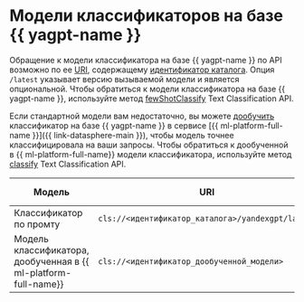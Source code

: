 # Модели классификаторов на базе {{ yagpt-name }}

Обращение к модели классификатора на базе {{ yagpt-name }} по API возможно по ее [URI](https://ru.wikipedia.org/wiki/URI), содержащему [идентификатор каталога](../../../resource-manager/operations/folder/get-id.md). Опция `/latest` указывает версию вызываемой модели и является опциональной. Чтобы обратиться к модели классификатора на базе {{ yagpt-name }}, используйте метод [fewShotClassify](../../text-classification/api-ref/TextClassification/fewShotClassify.md) Text Classification API.

Если стандартной модели вам недостаточно, вы можете [дообучить](../../../datasphere/concepts/models/foundation-models.md#classifier-training) классификатор на базе {{ yagpt-name }} в сервисе [{{ ml-platform-full-name }}]({{ link-datasphere-main }}), чтобы модель точнее классифицировала на ваши запросы. Чтобы обратиться к дообученной в {{ ml-platform-full-name}} модели классификатора, используйте метод [classify](../../text-classification/api-ref/TextClassification/classify.md) Text Classification API.

| Модель | URI | Режим работы |
|---|---|---|
| Классификатор по промту | `cls://<идентификатор_каталога>/yandexgpt/latest` | Синхронный |
| Модель классификатора, дообученная в {{ ml-platform-full-name}} | `cls://<идентификатор_дообученной_модели>` | Синхронный |